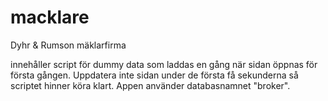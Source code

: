 
# macklare
Dyhr & Rumson mäklarfirma

innehåller script för dummy data som laddas en gång när sidan öppnas för första gången. Uppdatera inte sidan under de första få sekunderna så scriptet hinner köra klart. Appen använder databasnamnet "broker".